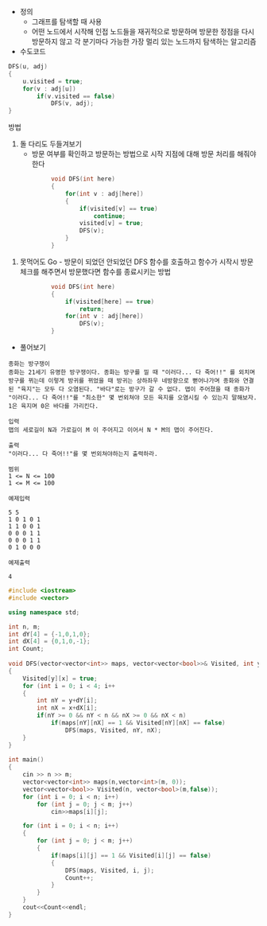 - 정의
	- 그래프를 탐색할 때 사용
	- 어떤 노드에서 시작해 인접 노드들을 재귀적으로 방문하며 방문한 정점을 다시 방문하지 않고 각 분기마다 가능한 가장 멀리 있는 노드까지 탐색하는 알고리즘
- 수도코드
```C++
DFS(u, adj)
{
	u.visited = true;
	for(v : adj[u])
		if(v.visited == false)
			DFS(v, adj);
}
```

방법
1. 돌 다리도 두들겨보기
	- 방문  여부를 확인하고 방문하는 방법으로 시작 지점에 대해 방문 처리를 해줘야 한다
```C++
			void DFS(int here)
			{
				for(int v : adj[here])
				{
					if(visited[v] == true)
						continue;
					visited[v] = true;
					DFS(v);
				}
			}
```
1. 못먹어도 Go
		- 방문이 되었던 안되었던 DFS 함수를 호출하고 함수가 시작시 방문 체크를 해주면서 방문했다면 함수를 종료시키는 방법
```C++
			void DFS(int here)
			{
				if(visited[here] == true)
					return;
				for(int v : adj[here])
					DFS(v);
			}
```

- 풀어보기
```
종화는 방구쟁이
종화는 21세기 유명한 방구쟁이다. 종화는 방구를 낄 때 "이러다... 다 죽어!!" 를 외치며 방구를 뀌는데 이렇게 방귀를 뀌었을 때 방귀는 상하좌우 네방향으로 뻗어나가며 종화와 연결된 "육지"는 모두 다 오염된다. "바다"로는 방구가 갈 수 없다. 맵이 주어졌을 때 종화가 "이러다... 다 죽어!!"를 "최소한" 몇 번외쳐야 모든 육지를 오염시킬 수 있는지 말해보자. 1은 육지며 0은 바다를 가리킨다.

입력
맵의 세로길이 N과 가로길이 M 이 주어지고 이어서 N * M의 맵이 주어진다.

출력
"이러다... 다 죽어!!"를 몇 번외쳐야하는지 출력하라.

범위
1 <= N <= 100
1 <= M <= 100

​예제입력

5 5
1 0 1 0 1
1 1 0 0 1
0 0 0 1 1
0 0 0 1 1
0 1 0 0 0

예제출력

4
```
```C++
#include <iostream>
#include <vector>

using namespace std;

int n, m;
int dY[4] = {-1,0,1,0};
int dX[4] = {0,1,0,-1};
int Count;
  
void DFS(vector<vector<int>> maps, vector<vector<bool>>& Visited, int y, int x)
{
    Visited[y][x] = true;
	for (int i = 0; i < 4; i++
    {
        int nY = y+dY[i];
        int nX = x+dX[i];
        if(nY >= 0 && nY < n && nX >= 0 && nX < n)
            if(maps[nY][nX] == 1 && Visited[nY][nX] == false)
                DFS(maps, Visited, nY, nX);
    }
}
 
int main()
{
    cin >> n >> m;
    vector<vector<int>> maps(n,vector<int>(m, 0));
    vector<vector<bool>> Visited(n, vector<bool>(m,false));
    for (int i = 0; i < n; i++)
        for (int j = 0; j < m; j++)
            cin>>maps[i][j];

    for (int i = 0; i < n; i++)
    {
        for (int j = 0; j < m; j++)
        {
            if(maps[i][j] == 1 && Visited[i][j] == false)
            {
                DFS(maps, Visited, i, j);
                Count++;
            }
        }
    }
    cout<<Count<<endl;
}
```